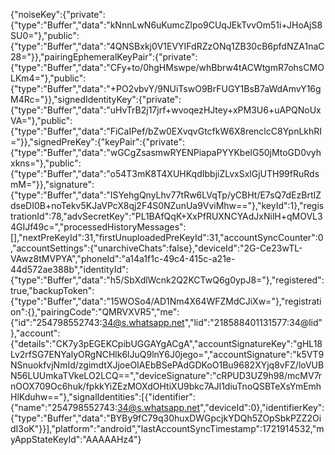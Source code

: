 {"noiseKey":{"private":{"type":"Buffer","data":"kNnnLwN6uKumcZlpo9CUqJEkTvvOm51i+JHoAjS8SU0="},"public":{"type":"Buffer","data":"4QNSBxkj0V1EVYIFdRZzONq1ZB30cB6pfdNZA1naC28="}},"pairingEphemeralKeyPair":{"private":{"type":"Buffer","data":"CFy+to/0hgHMswpe/whBbrw4tACWtgmR7ohsCMOLKm4="},"public":{"type":"Buffer","data":"+PO2vbvY/9NUiTswO9BrFUGY1BsB7aWdAmvY16gM4Rc="}},"signedIdentityKey":{"private":{"type":"Buffer","data":"uHvTrB2j17jrf+wvoqezHJtey+xPM3U6+uAPQNoUxVA="},"public":{"type":"Buffer","data":"FiCaIPef/bZw0EXvqvGtcfkW6X8renclcC8YpnLkhRI="}},"signedPreKey":{"keyPair":{"private":{"type":"Buffer","data":"wGCgZsasmwRYENPiapaPYYKbelG50jMtoGD0vyhxkns="},"public":{"type":"Buffer","data":"o54T3mK8T4XUHKqdIbbjiZLvxSxlGjUTH99fRuRdsmM="}},"signature":{"type":"Buffer","data":"ISYehgQnyLhv77tRw6LVqTp/yCBHt/E7sQ7dEzBrtIZdseDI0B+noTekv5KJaVPcX8qj2F4S0NZunUa9VviMhw=="},"keyId":1},"registrationId":78,"advSecretKey":"PL1BAfQqK+XxPfRUXNCYAdJxNilH+qMOVL34GIJf49c=","processedHistoryMessages":[],"nextPreKeyId":31,"firstUnuploadedPreKeyId":31,"accountSyncCounter":0,"accountSettings":{"unarchiveChats":false},"deviceId":"2G-Ce23wTL-VAwz8tMVPYA","phoneId":"a14a1f1c-49c4-415c-a21e-44d572ae388b","identityId":{"type":"Buffer","data":"h5/SbXdlWcnk2Q2KCTwQ6g0ypJ8="},"registered":true,"backupToken":{"type":"Buffer","data":"15WOSo4/AD1Nm4X64WFZMdCJiXw="},"registration":{},"pairingCode":"QMRVXVR5","me":{"id":"254798552743:34@s.whatsapp.net","lid":"218588401131577:34@lid"},"account":{"details":"CK7y3pEGEKCpibUGGAYgACgA","accountSignatureKey":"gHL18Lv2rfSG7ENYalyORgNCHlk6lJuQ9lnY6J0jego=","accountSignature":"k5VT9NSnuokfvjNmId/zgimdtXJjoeOIAEbBSePAdGDKoO1Bu9682XYjq8vFZ/loVUBN56LUUmkaTVkeLO2LCQ==","deviceSignature":"cRPUD3UZ9h98/mcMV7rnOOX709Oc6huk/fpkkYiZEzMOXdOHtiXU9bkc7AJl1diuTnoQSBTeXsYmEmhHlKduhw=="},"signalIdentities":[{"identifier":{"name":"254798552743:34@s.whatsapp.net","deviceId":0},"identifierKey":{"type":"Buffer","data":"BYBy9fC79q30huxDWGpcjkYDQh5ZOpSbkPZZ2OidI3oK"}}],"platform":"android","lastAccountSyncTimestamp":1721914532,"myAppStateKeyId":"AAAAAHz4"}
